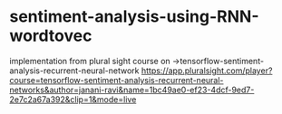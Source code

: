 # sentiment-analysis-using-RNN-wordtovec

implementation from plural sight course on ->tensorflow-sentiment-analysis-recurrent-neural-network
https://app.pluralsight.com/player?course=tensorflow-sentiment-analysis-recurrent-neural-networks&author=janani-ravi&name=1bc49ae0-ef23-4dcf-9ed7-2e7c2a67a392&clip=1&mode=live
